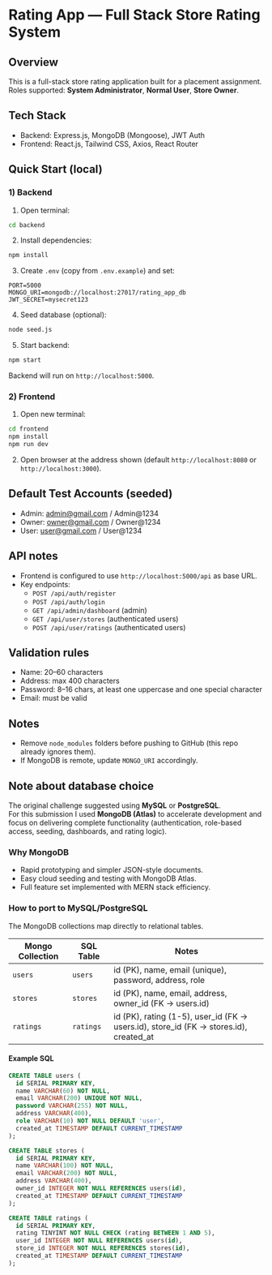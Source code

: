 # Rating App — Full Stack Store Rating System

## Overview
This is a full-stack store rating application built for a placement assignment.  
Roles supported: **System Administrator**, **Normal User**, **Store Owner**.

## Tech Stack
- Backend: Express.js, MongoDB (Mongoose), JWT Auth
- Frontend: React.js, Tailwind CSS, Axios, React Router

## Quick Start (local)

### 1) Backend
1. Open terminal:
```bash
cd backend
```
2. Install dependencies:
```bash
npm install
```
3. Create `.env` (copy from `.env.example`) and set:
```
PORT=5000
MONGO_URI=mongodb://localhost:27017/rating_app_db
JWT_SECRET=mysecret123
```
4. Seed database (optional):
```bash
node seed.js
```
5. Start backend:
```bash
npm start
```
Backend will run on `http://localhost:5000`.

### 2) Frontend
1. Open new terminal:
```bash
cd frontend
npm install
npm run dev
```
2. Open browser at the address shown (default `http://localhost:8080` or `http://localhost:3000`).

## Default Test Accounts (seeded)
- Admin: admin@gmail.com / Admin@1234
- Owner: owner@gmail.com / Owner@1234
- User: user@gmail.com / User@1234

## API notes
- Frontend is configured to use `http://localhost:5000/api` as base URL.
- Key endpoints:
  - `POST /api/auth/register`
  - `POST /api/auth/login`
  - `GET /api/admin/dashboard` (admin)
  - `GET /api/user/stores` (authenticated users)
  - `POST /api/user/ratings` (authenticated users)

## Validation rules
- Name: 20–60 characters
- Address: max 400 characters
- Password: 8–16 chars, at least one uppercase and one special character
- Email: must be valid

## Notes
- Remove `node_modules` folders before pushing to GitHub (this repo already ignores them).
- If MongoDB is remote, update `MONGO_URI` accordingly.


## Note about database choice

The original challenge suggested using **MySQL** or **PostgreSQL**.  
For this submission I used **MongoDB (Atlas)** to accelerate development and focus on delivering complete functionality (authentication, role-based access, seeding, dashboards, and rating logic).

### Why MongoDB
- Rapid prototyping and simpler JSON-style documents.
- Easy cloud seeding and testing with MongoDB Atlas.
- Full feature set implemented with MERN stack efficiency.

### How to port to MySQL/PostgreSQL
The MongoDB collections map directly to relational tables.

| Mongo Collection | SQL Table | Notes |
|------------------|----------|------|
| `users`          | `users`  | id (PK), name, email (unique), password, address, role |
| `stores`         | `stores` | id (PK), name, email, address, owner_id (FK -> users.id) |
| `ratings`        | `ratings`| id (PK), rating (1-5), user_id (FK -> users.id), store_id (FK -> stores.id), created_at |

#### Example SQL
```sql
CREATE TABLE users (
  id SERIAL PRIMARY KEY,
  name VARCHAR(60) NOT NULL,
  email VARCHAR(200) UNIQUE NOT NULL,
  password VARCHAR(255) NOT NULL,
  address VARCHAR(400),
  role VARCHAR(10) NOT NULL DEFAULT 'user',
  created_at TIMESTAMP DEFAULT CURRENT_TIMESTAMP
);

CREATE TABLE stores (
  id SERIAL PRIMARY KEY,
  name VARCHAR(100) NOT NULL,
  email VARCHAR(200) NOT NULL,
  address VARCHAR(400),
  owner_id INTEGER NOT NULL REFERENCES users(id),
  created_at TIMESTAMP DEFAULT CURRENT_TIMESTAMP
);

CREATE TABLE ratings (
  id SERIAL PRIMARY KEY,
  rating TINYINT NOT NULL CHECK (rating BETWEEN 1 AND 5),
  user_id INTEGER NOT NULL REFERENCES users(id),
  store_id INTEGER NOT NULL REFERENCES stores(id),
  created_at TIMESTAMP DEFAULT CURRENT_TIMESTAMP
);